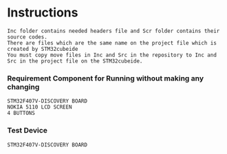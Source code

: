 # Instructions

```
Inc folder contains needed headers file and Scr folder contains their source codes. 
There are files which are the same name on the project file which is created by STM32cubeide
You must copy move files in Inc and Src in the repository to Inc and Src in the project file on the STM32cubeide.
```

### Requirement Component for Running without making any changing
```
STM32F407V-DISCOVERY BOARD
NOKIA 5110 LCD SCREEN
4 BUTTONS
```

### Test Device

```
STM32F407V-DISCOVERY BOARD 
```
